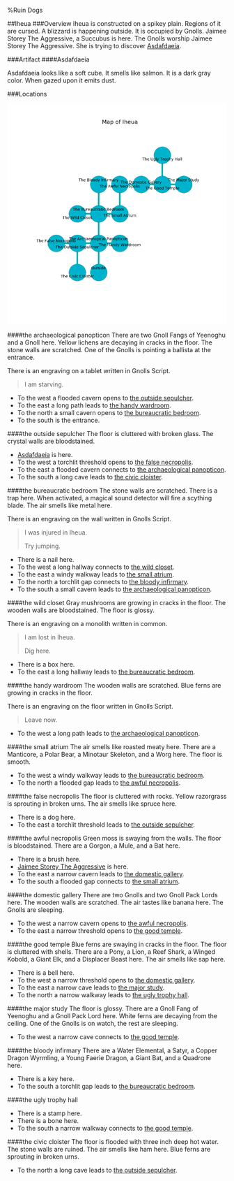 %Ruin Dogs

##Iheua
###Overview
Iheua is constructed on a spikey plain. Regions of it are cursed. A blizzard is happening outside. It is occupied by Gnolls. <a name="Jaimee-Storey-The-Aggressive"></a>Jaimee Storey The Aggressive, a Succubus is here. The Gnolls worship Jaimee Storey The Aggressive. She  is trying to discover [Asdafdaeia](#Asdafdaeia). 



###Artifact
####<a name="Asdafdaeia"></a>Asdafdaeia


Asdafdaeia looks like a soft cube. It smells like salmon. It is a dark gray color. When gazed upon it emits dust. 





###Locations


![](../v2/images/Iheua.png)

####<a name="the-archaeological-panopticon"></a>the archaeological panopticon
There are two Gnoll Fangs of Yeenoghu and a Gnoll here. Yellow lichens are decaying in cracks in the floor. The stone walls are scratched. One of the Gnolls is pointing a ballista at the entrance. 

There is an engraving on a tablet written in Gnolls Script. 

> I am starving.
>


* To the west a flooded cavern opens to [the outside sepulcher](#the-outside-sepulcher).
* To the east a long path leads to [the handy wardroom](#the-handy-wardroom).
* To the north a small cavern opens to [the bureaucratic bedroom](#the-bureaucratic-bedroom).
* To the south is the entrance.


####<a name="the-outside-sepulcher"></a>the outside sepulcher
The floor is cluttered with broken glass. The crystal walls are bloodstained. 



* [Asdafdaeia](#Asdafdaeia) is here.
* To the west a torchlit threshold opens to [the false necropolis](#the-false-necropolis).
* To the east a flooded cavern connects to [the archaeological panopticon](#the-archaeological-panopticon).
* To the south a long cave leads to [the civic cloister](#the-civic-cloister).


####<a name="the-bureaucratic-bedroom"></a>the bureaucratic bedroom
The stone walls are scratched. There is a trap here. When activated, a magical sound detector will fire a scything blade. The air smells like metal here. 

There is an engraving on the wall written in Gnolls Script. 

> I was injured in Iheua.
>
> Try jumping.
>


* There is a nail here.
* To the west a long hallway connects to [the wild closet](#the-wild-closet).
* To the east a windy walkway leads to [the small atrium](#the-small-atrium).
* To the north a torchlit gap connects to [the bloody infirmary](#the-bloody-infirmary).
* To the south a small cavern leads to [the archaeological panopticon](#the-archaeological-panopticon).


####<a name="the-wild-closet"></a>the wild closet
Gray mushrooms are growing in cracks in the floor. The wooden walls are bloodstained. The floor is glossy. 

There is an engraving on a monolith written in common. 

> I am lost in Iheua.
>
> Dig here.
>


* There is a box here.
* To the east a long hallway leads to [the bureaucratic bedroom](#the-bureaucratic-bedroom).


####<a name="the-handy-wardroom"></a>the handy wardroom
The wooden walls are scratched. Blue ferns are growing in cracks in the floor. 

There is an engraving on the floor written in Gnolls Script. 

> Leave now.
>


* To the west a long path leads to [the archaeological panopticon](#the-archaeological-panopticon).


####<a name="the-small-atrium"></a>the small atrium
The air smells like roasted meaty here. There are a Manticore, a Polar Bear, a Minotaur Skeleton, and a Worg here. The floor is smooth. 



* To the west a windy walkway leads to [the bureaucratic bedroom](#the-bureaucratic-bedroom).
* To the north a flooded gap leads to [the awful necropolis](#the-awful-necropolis).


####<a name="the-false-necropolis"></a>the false necropolis
The floor is cluttered with rocks. Yellow razorgrass is sprouting in broken urns. The air smells like spruce here. 



* There is a dog here.
* To the east a torchlit threshold leads to [the outside sepulcher](#the-outside-sepulcher).


####<a name="the-awful-necropolis"></a>the awful necropolis
Green moss is swaying from the walls. The floor is bloodstained. There are a Gorgon, a Mule, and a Bat here. 



* There is a brush here.
* [Jaimee Storey The Aggressive](#Jaimee-Storey-The-Aggressive) is here.
* To the east a narrow cavern leads to [the domestic gallery](#the-domestic-gallery).
* To the south a flooded gap connects to [the small atrium](#the-small-atrium).


####<a name="the-domestic-gallery"></a>the domestic gallery
There are two Gnolls and two Gnoll Pack Lords here. The wooden walls are scratched. The air tastes like banana here. The Gnolls are sleeping. 



* To the west a narrow cavern opens to [the awful necropolis](#the-awful-necropolis).
* To the east a narrow threshold opens to [the good temple](#the-good-temple).


####<a name="the-good-temple"></a>the good temple
Blue ferns are swaying in cracks in the floor. The floor is cluttered with shells. There are a Pony, a Lion, a Reef Shark, a Winged Kobold, a Giant Elk, and a Displacer Beast here. The air smells like sap here. 



* There is a bell here.
* To the west a narrow threshold opens to [the domestic gallery](#the-domestic-gallery).
* To the east a narrow cave leads to [the major study](#the-major-study).
* To the north a narrow walkway leads to [the ugly trophy hall](#the-ugly-trophy-hall).


####<a name="the-major-study"></a>the major study
The floor is glossy. There are a Gnoll Fang of Yeenoghu and a Gnoll Pack Lord here. White ferns are decaying from the ceiling. One of the Gnolls is on watch, the rest are sleeping. 



* To the west a narrow cave connects to [the good temple](#the-good-temple).


####<a name="the-bloody-infirmary"></a>the bloody infirmary
There are a Water Elemental, a Satyr, a Copper Dragon Wyrmling, a Young Faerie Dragon, a Giant Bat, and a Quadrone here. 



* There is a key here.
* To the south a torchlit gap leads to [the bureaucratic bedroom](#the-bureaucratic-bedroom).


####<a name="the-ugly-trophy-hall"></a>the ugly trophy hall




* There is a stamp here.
* There is a bone here.
* To the south a narrow walkway connects to [the good temple](#the-good-temple).


####<a name="the-civic-cloister"></a>the civic cloister
The floor is flooded with three inch deep hot water. The stone walls are ruined. The air smells like ham here. Blue ferns are sprouting in broken urns. 



* To the north a long cave leads to [the outside sepulcher](#the-outside-sepulcher).



